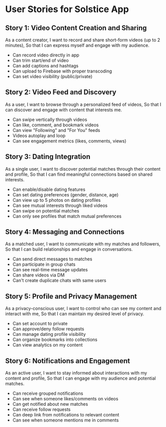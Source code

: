 # User Stories for Solstice App

## Story 1: Video Content Creation and Sharing
As a content creator,
I want to record and share short-form videos (up to 2 minutes),
So that I can express myself and engage with my audience.
- Can record video directly in app
- Can trim start/end of video
- Can add captions and hashtags
- Can upload to Firebase with proper transcoding
- Can set video visibility (public/private)

## Story 2: Video Feed and Discovery
As a user,
I want to browse through a personalized feed of videos,
So that I can discover and engage with content that interests me.
- Can swipe vertically through videos
- Can like, comment, and bookmark videos
- Can view "Following" and "For You" feeds
- Videos autoplay and loop
- Can see engagement metrics (likes, comments, views)

## Story 3: Dating Integration
As a single user,
I want to discover potential matches through their content and profile,
So that I can find meaningful connections based on shared interests.
- Can enable/disable dating features
- Can set dating preferences (gender, distance, age)
- Can view up to 5 photos on dating profiles
- Can see mutual interests through liked videos
- Can swipe on potential matches
- Can only see profiles that match mutual preferences

## Story 4: Messaging and Connections
As a matched user,
I want to communicate with my matches and followers,
So that I can build relationships and engage in conversations.
- Can send direct messages to matches
- Can participate in group chats
- Can see real-time message updates
- Can share videos via DM
- Can't create duplicate chats with same users

## Story 5: Profile and Privacy Management
As a privacy-conscious user,
I want to control who can see my content and interact with me,
So that I can maintain my desired level of privacy.
- Can set account to private
- Can approve/deny follow requests
- Can manage dating profile visibility
- Can organize bookmarks into collections
- Can view analytics on my content

## Story 6: Notifications and Engagement
As an active user,
I want to stay informed about interactions with my content and profile,
So that I can engage with my audience and potential matches.
- Can receive grouped notifications
- Can see when someone likes/comments on videos
- Can get notified about new matches
- Can receive follow requests
- Can deep link from notifications to relevant content
- Can see when someone mentions me in comments 